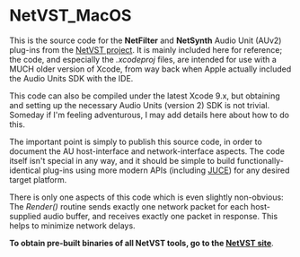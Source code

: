 # NetVST_MacOS
This is the source code for the **NetFilter** and **NetSynth** Audio Unit (AUv2) plug-ins from the [NetVST project](http://netvst.org/wiki). It is mainly included here for reference; the code, and especially the *.xcodeproj* files, are intended for use with a MUCH older version of Xcode, from way back when Apple actually included the Audio Units SDK with the IDE.

This code can also be compiled under the latest Xcode 9.x, but obtaining and setting up the necessary Audio Units (version 2) SDK is not trivial. Someday if I'm feeling adventurous, I may add details here about how to do this.

The important point is simply to publish this source code, in order to document the AU host-interface and network-interface aspects. The code itself isn't special in any way, and it should be simple to build functionally-identical plug-ins using more modern APIs (including [JUCE](https://www.juce.com)) for any desired target platform.

There is only one aspects of this code which is even slightly non-obvious: The *Render()* routine sends exactly one network packet for each host-supplied audio buffer, and receives exactly one packet in response. This helps to minimize network delays.

**To obtain pre-built binaries of all NetVST tools, go to the [NetVST site](http://netvst.org/wiki/doku.php?id=downloading_and_using_netvst)**.
